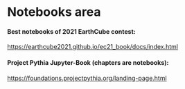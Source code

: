 # Notebooks area 

#### Best notebooks of 2021 EarthCube contest: 

https://earthcube2021.github.io/ec21_book/docs/index.html


#### Project Pythia Jupyter-Book (chapters are notebooks): 

https://foundations.projectpythia.org/landing-page.html

 